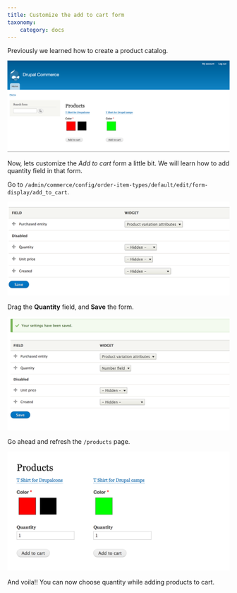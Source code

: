 ```yaml
---
title: Customize the add to cart form
taxonomy:
    category: docs
---
```


Previously we learned how to create a product catalog.

![Product catalog page](../images/product_catalog_page.png)

Now, lets customize the *Add to cart* form a little bit. We will learn how to
add quantity field in that form.

Go to `/admin/commerce/config/order-item-types/default/edit/form-display/add_to_cart`.

![Product catalog default fields](../images/product_catalog_default_fields.png)

Drag the **Quantity** field, and **Save** the form.

![Product catalog quantity field](../images/product_catalog_quantity_field.png)

Go ahead and refresh the ``/products`` page.

![Product catalog page with quantity field](../images/product_catalog_page_quantity.png)

And voila!! You can now choose quantity while adding products to cart.
